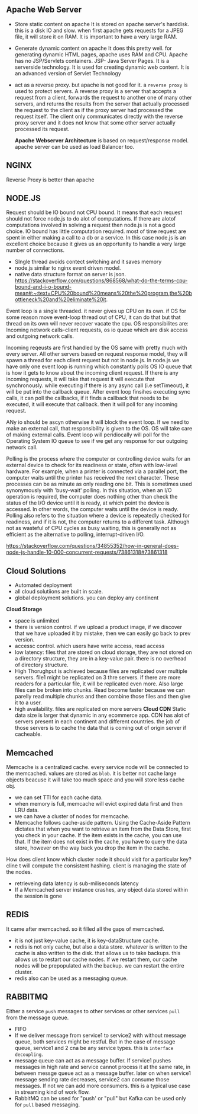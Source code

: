 ## Apache Web Server

- Store static content on apache
  It is stored on apache server's harddisk. this is a disk IO and slow. when first apache gets requests for a JPEG file, it will store it on RAM. It is important to have a very large RAM.
- Generate dynamic content on apache
  It does this pretty well. for generating dynamic HTML pages, apache uses RAM and CPU. Apache has no JSP/Servlets containers.
  JSP- Java Server Pages. It is a serverside technology. It is used for creating dynamic web content. It is an advanced version of Servlet Technology
- act as a reverse proxy. but apache is not good for it. a `reverse proxy` is used to protect servers. A reverse proxy is a server that accepts a request from a client, forwards the request to another one of many other servers, and returns the results from the server that actually processed the request to the client as if the proxy server had processed the request itself. The client only communicates directly with the reverse proxy server and it does not know that some other server actually processed its request.

  **Apache Webserver Architecture** is based on request/response model.
  apache server can be used as load Balancer too.

## NGINX

Reverse Proxy is better than apache

## NODE.JS

Request should be IO bound not CPU bound. It means that each request should not force node.js to do alot of computations. If there are alotof computations involved in solving a request then node.js is not a good choice. IO bound has little computation required. most of time request are spent in either making a call to a db or a service. In this case node.js is an excellent choice because it gives us an opportunity to handle a very large number of connections.

- SIngle thread avoids contect switching and it saves memory
- node.js similar to nginx event driven model.
- native data structure format on server is json.
  https://stackoverflow.com/questions/868568/what-do-the-terms-cpu-bound-and-i-o-bound-mean#:~:text=CPU%20bound%20means%20the%20program,the%20bottleneck%20and%20eliminate%20it.

Event loop is a single threaded. it never gives up CPU on its own. if OS for some reason move event-loop thread out of CPU, it can do that but that thread on its own will never recover vacate the cpu. OS responsibilites are: Incoming network calls-client requests, os io queue which are disk access and outgoing network calls.

Incoming reqeusts are first handled by the OS same with pretty much with every server. All other servers based on request response model, they will spawn a thread for each client request but not in node.js. In node.js we have only one event loop is running which constantly polls OS IO queue that is how it gets to know about the incoming client request. If there is any incoming requests, it will take that request it will execute that synchronously. while executing if there is any async call (i.e setTimeout), it will be put into the callback queue. After event loop finsihes executing sync calls, it can poll the callbacks, if it finds a callback that needs to be executed, it will execute that callback. then it will poll for any incoming request.

ANy io should be ascyn otherwise it will block the event loop. If we need to make an external call, that responsibility is given to the OS. OS will take care of making external calls. Event loop will peridiocally will poll for the Operating System IO queue to see if we get any response for our outgoing network call.

Polling is the process where the computer or controlling device waits for an external device to check for its readiness or state, often with low-level hardware. For example, when a printer is connected via a parallel port, the computer waits until the printer has received the next character. These processes can be as minute as only reading one bit. This is sometimes used synonymously with 'busy-wait' polling. In this situation, when an I/O operation is required, the computer does nothing other than check the status of the I/O device until it is ready, at which point the device is accessed. In other words, the computer waits until the device is ready. Polling also refers to the situation where a device is repeatedly checked for readiness, and if it is not, the computer returns to a different task. Although not as wasteful of CPU cycles as busy waiting, this is generally not as efficient as the alternative to polling, interrupt-driven I/O.

https://stackoverflow.com/questions/34855352/how-in-general-does-node-js-handle-10-000-concurrent-requests/73861318#73861318

## Cloud Solutions

- Automated deployment
- all cloud solutiions are built in scale.
- global deployment solutions. you can deploy any continent

**Cloud Storage**

- space is unlimited
- there is version control. if we upload a product image, if we discover that we have uploaded it by mistake, then we can easily go back to prev version.
- accessc control. which users have write access, read access
- low latency: files that are stored on cloud storage, they are not stored on a directory structure, they are in a key-value pair. there is no overhead of directory structure.
- High Thorughput is achieved because files are replicated over multiple servers. file1 might be replicated on 3 thre servers. if there are more readers for a particular file, it will be replicated even more. Also large files can be broken into chunks. Read become faster because we can parelly read multiple chunks and then combine those files and then give it to a user.
- high availability. files are replicated on more servers
  **Cloud CDN**
  Static data size is larger that dynamic in any ecommerce app. CDN has alot of servers present in each continent and different countries. the job of those servers is to cache the data that is coming out of origin server if cacheable.

## Memcached

Memcache is a centralized cache. every service node will be connected to the memcached. values are stored as `blob`. it is better not cache large objects beacuse it will take too much space and you will store less cache obj.

- we can set TTl for each cache data.
- when memory is full, memcache will evict expired data first and then LRU data.
- we can have a cluster of nodes for memcache.
- Memcache follows cache-aside pattern. Using the Cache-Aside Pattern dictates that when you want to retrieve an item from the Data Store, first you check in your cache. If the item exists in the cache, you can use that. If the item does not exist in the cache, you have to query the data store, however on the way back you drop the item in the cache.

How does client know which cluster node it should visit for a particular key? cline t will compute the consistent hashing. client is managing the state of the nodes.

- retrieveing data latency is sub-miliseconds latency
- If a Memcached server instance crashes, any object data stored within the session is gone

## REDIS

It came after memcached. so it filled all the gaps of memcached.

- it is not just key-value cache, it is key-dataStructure cache.
- redis is not only cache, but also a data store. whatever is written to the cache is also written to the disk. that allows us to take backups. this allows us to restart our cache nodes. If we restart them, our cache nodes will be prepopulated with the backup. we can restart the entire cluster.
- redis also can be used as a messaging queue.

## RABBITMQ

Either a service `push` messages to other services or other services `pull` from the message queue.

- FIFO
- If we deliver message from service1 to service2 with without message queue, both services might be restful. But in the case of message queue, service1 and 2 cna be any service types. this is `interface decoupling`.
- message queue can act as a message buffer. If service1 pushes messages in high rate and service cannot process it at the same rate, in between messge queue act as a message buffer. later on when service1 message sending rate decreases, service2 can consume those messages. If not we can add more consumers. this is a typical use case in streaming kind of work flow.
- RabbitMQ can be used for "push' or "pull" but Kafka can be used only for `pull` based messaging.
